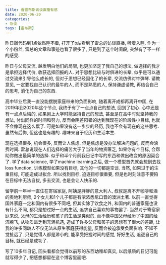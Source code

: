 ```yaml
---
title: 看雷布斯访谈直播有感
date: 2020-06-20
categories: 
- 杂谈
tags: [雷布斯]
---
```


昨日敲代码到1点依然睡不着, 打开了b站看到了雷总的访谈直播, 听着入睡. 作为一个小粉丝, 雷总的文章和事迹也看了很多了, 只是到了这个时间段, 突然有了不一样的感受.
<!-- more -->

昨日与父母交流, 越发明白他们的局限, 也更加坚定了我自己的想法, 做选择的我才是承担选择代价, 收获选择回报的人. 对于思想比较与时俱进的长辈, 似乎是可以通过交流来引导他么成长的, 但对于思想已经固化了的长辈, 交流仿佛对牛弹琴. 请教意见, 一定要找自己认识的最牛的人, 而不是熟悉的人, 保持谦虚请教, 再结合自己的思考, 消化为自己的东西.

高中毕业后我一直没能摆脱家庭带来的负面影响, 随着离开成都再离开中国, 在2019年到2020年这个节点, 我终于有了一点点自己的想法, 回到了初心. 心中还是有一点点后悔的, 如果刚上大学时能坚持自己的想法, 甚至是在高中时就坚持我的想法, 付出同样的时间和努力, 反而会阴差阳错的达到我现在的阶段性小目标, 也就不会像现在这么累了. 可是如果没有这一步步的经历, 我也不会有现在的这些思考. 虽然有后悔, 但这也是有趣的. 趣味来自于经历和生活本生. 

现在选择很多, 机会很多, 反而让人焦虑, 但是焦虑是没办法解决问题的, 反而会浪费时间. 雷总说现在人们选择的痛苦大于了当年的物资匮乏, 如果你有个目标, 会帮助你做出最简单的选择. 似乎和半个月前我日记中写的东西和做出改变的原因契合了. 学了data science, 学了machine learning之后, 做一个模型首先就会想到去找loss function, 训练模型如果没有目标, 其他的一切都是空谈. 当然, 如果过于的注重目标, 可能造成过拟合. 所以找到目标, 追逐目标很重要, 但是也时刻注意不要陷在目标中无法自拔, 多去交流, 也是会让人快乐的.

留学前一年半一直住在寄宿家庭, 阿姨是胖胖的意大利人, 叔叔是离不开咖啡和酒的奥地利厨师, 2个女儿和1个儿子都是有浓浓悉尼口音的澳洲土著. 以前一直觉得国外家庭一定和国内有很多不同吧, 但其实除了饮食之外, 和国内的普通家庭也没有什么不同, 都只是想过好一点的生活, 追求自己喜欢的事物罢了. 当然对于寄宿家庭来说, 父母的生活经历和孩子的生活是类似的, 而不像中国父母经历了中国的经济腾飞, 从物质匮乏到充满机遇, 造成了许多父母和孩子的思想有了很大的差距, 让我的许多同龄人不仅无法从原生家庭获得能量, 反而会被迫承受负面影响. 不知不觉扯远了, 只是觉得人都是渺小的, 能享受把握时间的感觉, 好好生活, 追逐自己的目标, 就已经是成功了.

写了10多年日记, 回头看都会觉得以前写的东西幼稚却真实, 以后纸质的日记可能就写得少了, 把感想都留在这个博客里面吧.